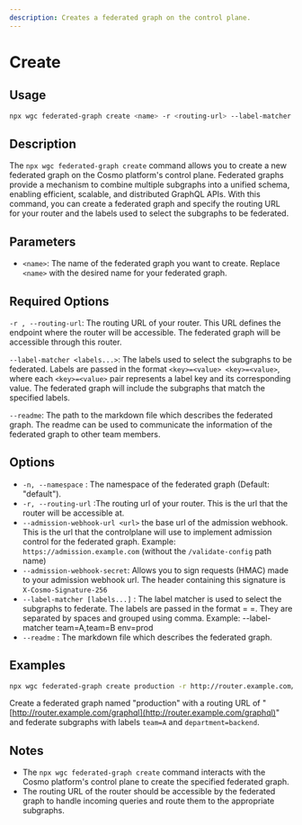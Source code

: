 ```yaml
---
description: Creates a federated graph on the control plane.
---
```


# Create

## Usage

```bash
npx wgc federated-graph create <name> -r <routing-url> --label-matcher <labels...>
```

## Description

The `npx wgc federated-graph create` command allows you to create a new federated graph on the Cosmo platform's control plane. Federated graphs provide a mechanism to combine multiple subgraphs into a unified schema, enabling efficient, scalable, and distributed GraphQL APIs. With this command, you can create a federated graph and specify the routing URL for your router and the labels used to select the subgraphs to be federated.

## Parameters

* `<name>`: The name of the federated graph you want to create. Replace `<name>` with the desired name for your federated graph.

## Required Options

`-r , --routing-url`: The routing URL of your router. This URL defines the endpoint where the router will be accessible. The federated graph will be accessible through this router.

`--label-matcher <labels...>`: The labels used to select the subgraphs to be federated. Labels are passed in the format `<key>=<value> <key>=<value>`, where each `<key>=<value>` pair represents a label key and its corresponding value. The federated graph will include the subgraphs that match the specified labels.

`--readme`: The path to the markdown file which describes the federated graph. The readme can be used to communicate the information of the federated graph to other team members.

## Options

* `-n, --namespace` : The namespace of the federated graph (Default: "default").
* `-r, --routing-url` :The routing url of your router. This is the url that the router will be accessible at.
* `--admission-webhook-url <url>` the base url of the admission webhook. This is the url that the controlplane will use to implement admission control for the federated graph. Example: `https://admission.example.com` (without the `/validate-config` path name)
* `--admission-webhook-secret`: Allows you to sign requests (HMAC) made to your admission webhook url. The header containing this signature is `X-Cosmo-Signature-256`
* `--label-matcher [labels...]` : The label matcher is used to select the subgraphs to federate. The labels are passed in the format = =. They are separated by spaces and grouped using comma. Example: --label-matcher team=A,team=B env=prod
* `--readme` : The markdown file which describes the federated graph.

## Examples

```bash
npx wgc federated-graph create production -r http://router.example.com/graphql --label-matcher team=A department=backend
```

Create a federated graph named "production" with a routing URL of "[http://router.example.com/graphql](http://router.example.com/graphql)" and federate subgraphs with labels `team=A` and `department=backend`.

## Notes

* The `npx wgc federated-graph create` command interacts with the Cosmo platform's control plane to create the specified federated graph.
* The routing URL of the router should be accessible by the federated graph to handle incoming queries and route them to the appropriate subgraphs.
